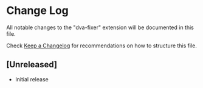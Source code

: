 # Change Log

All notable changes to the "dva-fixer" extension will be documented in this file.

Check [Keep a Changelog](http://keepachangelog.com/) for recommendations on how to structure this file.

## [Unreleased]

- Initial release